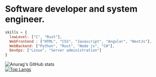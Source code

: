 # Software developer and system engineer.

```javascript
skills = {
  lowLevel: ["C", "Rust"],
  WebFrontend : ["HTML", "CSS", "Javascript", "Angular", "NextJs"],
  WebBackend: ["Python", "Rust", "Node js", "C#"],
  DevOps: ["Linux", "Server administration"]
}
```
![Anurag's GitHub stats](https://github-readme-stats.vercel.app/api?username=Ziro-Nexus&show_icons=true&theme=radical)
<br>
[![Top Langs](https://github-readme-stats.vercel.app/api/top-langs/?username=Ziro-Nexus&layout=compact)](https://github.com/anuraghazra/github-readme-stats)
<br>
